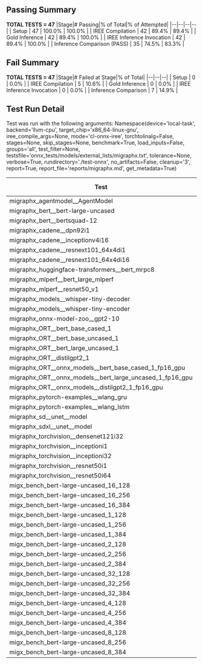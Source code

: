 ## Passing Summary

**TOTAL TESTS = 47**
|Stage|# Passing|% of Total|% of Attempted|
|--|--|--|--|
| Setup | 47 | 100.0% | 100.0% |
| IREE Compilation | 42 | 89.4% | 89.4% |
| Gold Inference | 42 | 89.4% | 100.0% |
| IREE Inference Invocation | 42 | 89.4% | 100.0% |
| Inference Comparison (PASS) | 35 | 74.5% | 83.3% |
## Fail Summary

**TOTAL TESTS = 47**
|Stage|# Failed at Stage|% of Total|
|--|--|--|
| Setup | 0 | 0.0% |
| IREE Compilation | 5 | 10.6% |
| Gold Inference | 0 | 0.0% |
| IREE Inference Invocation | 0 | 0.0% |
| Inference Comparison | 7 | 14.9% |
## Test Run Detail
Test was run with the following arguments:
Namespace(device='local-task', backend='llvm-cpu', target_chip='x86_64-linux-gnu', iree_compile_args=None, mode='cl-onnx-iree', torchtolinalg=False, stages=None, skip_stages=None, benchmark=True, load_inputs=False, groups='all', test_filter=None, testsfile='onnx_tests/models/external_lists/migraphx.txt', tolerance=None, verbose=True, rundirectory='./test-onnx', no_artifacts=False, cleanup='3', report=True, report_file='reports/migraphx.md', get_metadata=True)

| Test | Exit Status | Mean Benchmark Time (ms) | Notes |
|--|--|--|--|
| migraphx_agentmodel__AgentModel | compilation | None | |
| migraphx_bert__bert-large-uncased | PASS | 390.7993060226242 | |
| migraphx_bert__bertsquad-12 | PASS | 1418.8174015531938 | |
| migraphx_cadene__dpn92i1 | PASS | 185.37404160532685 | |
| migraphx_cadene__inceptionv4i16 | PASS | 6595.982922241092 | |
| migraphx_cadene__resnext101_64x4di1 | PASS | 338.14512348423403 | |
| migraphx_cadene__resnext101_64x4di16 | compilation | None | |
| migraphx_huggingface-transformers__bert_mrpc8 | PASS | 412.8858509163062 | |
| migraphx_mlperf__bert_large_mlperf | Numerics | 457.57960093518096 | |
| migraphx_mlperf__resnet50_v1 | PASS | 90.98935530831416 | |
| migraphx_models__whisper-tiny-decoder | PASS | 33.90660667509743 | |
| migraphx_models__whisper-tiny-encoder | Numerics | 182.502763138877 | |
| migraphx_onnx-model-zoo__gpt2-10 | compilation | None | |
| migraphx_ORT__bert_base_cased_1 | PASS | 86.74335417648155 | |
| migraphx_ORT__bert_base_uncased_1 | PASS | 120.02467390682015 | |
| migraphx_ORT__bert_large_uncased_1 | PASS | 287.6699582363168 | |
| migraphx_ORT__distilgpt2_1 | PASS | 95.47600108716222 | |
| migraphx_ORT__onnx_models__bert_base_cased_1_fp16_gpu | Numerics | 87.12280176890393 | |
| migraphx_ORT__onnx_models__bert_large_uncased_1_fp16_gpu | Numerics | 265.14376047998667 | |
| migraphx_ORT__onnx_models__distilgpt2_1_fp16_gpu | Numerics | 39.90350546384299 | |
| migraphx_pytorch-examples__wlang_gru | PASS | 73.95830550403505 | |
| migraphx_pytorch-examples__wlang_lstm | PASS | 47.31966745522286 | |
| migraphx_sd__unet__model | compilation | None | |
| migraphx_sdxl__unet__model | compilation | None | |
| migraphx_torchvision__densenet121i32 | PASS | 1344.119009251396 | |
| migraphx_torchvision__inceptioni1 | PASS | 218.88214867148133 | |
| migraphx_torchvision__inceptioni32 | PASS | 6161.492897818486 | |
| migraphx_torchvision__resnet50i1 | PASS | 89.03679663004975 | |
| migraphx_torchvision__resnet50i64 | PASS | 5145.551389704147 | |
| migx_bench_bert-large-uncased_16_128 | PASS | 2657.1492049843073 | |
| migx_bench_bert-large-uncased_16_256 | PASS | 4420.284708340962 | |
| migx_bench_bert-large-uncased_16_384 | Numerics | 6122.572069987655 | |
| migx_bench_bert-large-uncased_1_128 | PASS | 158.03683378423253 | |
| migx_bench_bert-large-uncased_1_256 | PASS | 263.8970169549187 | |
| migx_bench_bert-large-uncased_1_384 | PASS | 376.0995290552576 | |
| migx_bench_bert-large-uncased_2_128 | PASS | 397.36116398125887 | |
| migx_bench_bert-large-uncased_2_256 | PASS | 592.6356861988703 | |
| migx_bench_bert-large-uncased_2_384 | PASS | 828.9565692345301 | |
| migx_bench_bert-large-uncased_32_128 | PASS | 5184.037442629536 | |
| migx_bench_bert-large-uncased_32_256 | PASS | 8443.64307510356 | |
| migx_bench_bert-large-uncased_32_384 | Numerics | 11646.138537054261 | |
| migx_bench_bert-large-uncased_4_128 | PASS | 737.7743609249592 | |
| migx_bench_bert-large-uncased_4_256 | PASS | 1229.0214287738004 | |
| migx_bench_bert-large-uncased_4_384 | PASS | 1613.170840467016 | |
| migx_bench_bert-large-uncased_8_128 | PASS | 1445.2388919889927 | |
| migx_bench_bert-large-uncased_8_256 | PASS | 2488.96691078941 | |
| migx_bench_bert-large-uncased_8_384 | PASS | 3046.0350836316743 | |
